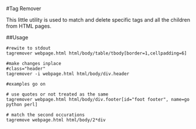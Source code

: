 #Tag Remover

This little utility is used to match and delete specific tags and all the children from HTML pages.

##Usage

```
#rewite to stdout
tagremover webpage.html html/body/table/tbody[border=1,cellpadding=6]

#make changes inplace
#class="header"
tagremover -i webpage.html html/body/div.header

#examples go on

# use quotes or not treated as the same
tagremover webpage.html html/body/div.footer[id="foot footer", name=go python perl]

# match the second occurations
tagremove webpage.html html/body/2*div

```